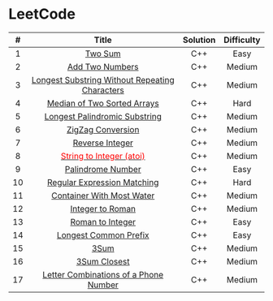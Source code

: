 # LeetCode

|  #   |                            Title                             | Solution | Difficulty |
| :--: | :----------------------------------------------------------: | :------: | :--------: |
|  1   | [Two Sum](https://github.com/crossoverpptx/LeetCode/blob/main/1.%20Two%20Sum) |   C++    |    Easy    |
|  2   | [Add Two Numbers](https://github.com/crossoverpptx/LeetCode/blob/main/2.%20Add%20Two%20Numbers) |   C++    |   Medium   |
|  3   | [Longest Substring Without Repeating Characters](https://github.com/crossoverpptx/LeetCode/blob/main/3.%20Longest%20Substring%20Without%20Repeating%20Characters) |   C++    |   Medium   |
|  4   | [Median of Two Sorted Arrays](https://github.com/crossoverpptx/LeetCode/blob/main/4.%20Median%20of%20Two%20Sorted%20Arrays) |   C++    |    Hard    |
|  5   | [Longest Palindromic Substring](https://github.com/crossoverpptx/LeetCode/blob/main/5.%20Longest%20Palindromic%20Substring) |   C++    |   Medium   |
|  6   | [ZigZag Conversion](https://github.com/crossoverpptx/LeetCode/tree/main/6.%20ZigZag%20Conversion) |   C++    |   Medium   |
|  7   | [Reverse Integer](https://github.com/crossoverpptx/LeetCode/tree/main/7.%20Reverse%20Integer) |   C++    |   Medium   |
|  8   | [<font color="red">String to Integer (atoi)</font>](https://github.com/crossoverpptx/LeetCode/tree/main/8.%20String%20to%20Integer%20(atoi)) |   C++    |   Medium   |
|  9   | [Palindrome Number](https://github.com/crossoverpptx/LeetCode/tree/main/9.%20Palindrome%20Number) |   C++    |    Easy    |
|  10  | [Regular Expression Matching](https://github.com/crossoverpptx/LeetCode/tree/main/10.%20Regular%20Expression%20Matching) |   C++    |    Hard    |
|  11  | [Container With Most Water](https://github.com/crossoverpptx/LeetCode/tree/main/11.%20Container%20With%20Most%20Water) |   C++    |   Medium   |
|  12  | [Integer to Roman](https://github.com/crossoverpptx/LeetCode/tree/main/12.%20Integer%20to%20Roman) |   C++    |   Medium   |
|  13  | [Roman to Integer](https://github.com/crossoverpptx/LeetCode/tree/main/13.%20Roman%20to%20Integer) |   C++    |    Easy    |
|  14  | [Longest Common Prefix](https://github.com/crossoverpptx/LeetCode/tree/main/14.%20Longest%20Common%20Prefix) |   C++    |    Easy    |
|  15  | [3Sum](https://github.com/crossoverpptx/LeetCode/tree/main/15.%203Sum) |   C++    |   Medium   |
|  16  | [3Sum Closest](https://github.com/crossoverpptx/LeetCode/tree/main/16.%203Sum%20Closest) |   C++    |   Medium   |
|  17  | [Letter Combinations of a Phone Number](https://github.com/crossoverpptx/LeetCode/tree/main/17.%20Letter%20Combinations%20of%20a%20Phone%20Number) |   C++    |   Medium   |
